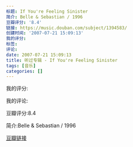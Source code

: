 ```yaml
---
标题: If You're Feeling Sinister
简介: Belle & Sebastian / 1996
豆瓣评分: '8.4'
链接: https://music.douban.com/subject/1394583/
创建时间: '2007-07-21 15:09:13'
我的评分:
标签:
评论:
date: 2007-07-21 15:09:13
title: 听过专辑 - If You're Feeling Sinister
tags: [音乐]
categories: []
---
```


我的评分:

我的评论:

豆瓣评分:8.4

简介:Belle & Sebastian / 1996

[豆瓣链接](https://music.douban.com/subject/1394583/)

